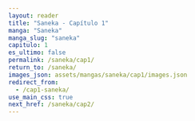 ```yaml
---
layout: reader
title: "Saneka - Capítulo 1"
manga: "Saneka"
manga_slug: "saneka"
capitulo: 1
es_ultimo: false
permalink: /saneka/cap1/
return_to: /saneka/
images_json: assets/mangas/saneka/cap1/images.json
redirect_from:
  - /cap1-saneka/
use_main_css: true
next_href: /saneka/cap2/
---
```

